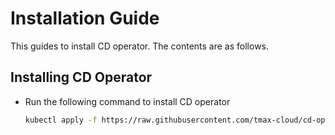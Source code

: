# Installation Guide

This guides to install CD operator. The contents are as follows.

## Installing CD Operator
* Run the following command to install CD operator
   ```bash
   kubectl apply -f https://raw.githubusercontent.com/tmax-cloud/cd-operator/main/config/release.yaml
   ```

